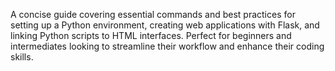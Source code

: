 A concise guide covering essential commands and best practices for setting up a Python environment, creating web applications with Flask, and linking Python scripts to HTML interfaces. Perfect for beginners and intermediates looking to streamline their workflow and enhance their coding skills.
